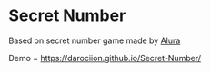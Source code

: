 # Secret Number
Based on secret number game made by <a href="https://github.com/alura-es-cursos" target="_blank">Alura</a>

 Demo = https://darociion.github.io/Secret-Number/
